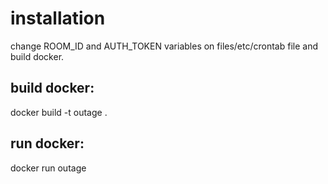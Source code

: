 # installation

change ROOM_ID and AUTH_TOKEN variables on files/etc/crontab file and build docker.

build docker:
-------------
docker build -t outage .

run docker:
-----------
docker run outage
